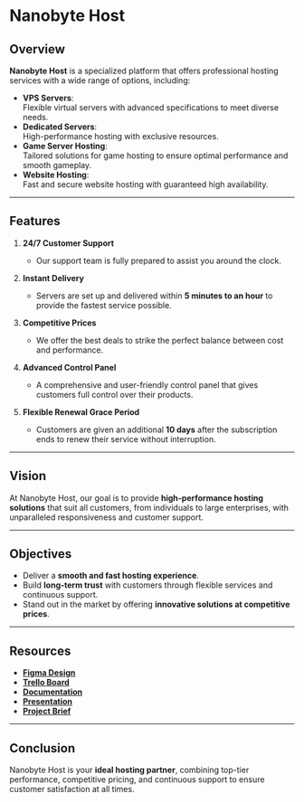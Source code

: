 # Nanobyte Host  

## Overview  
**Nanobyte Host** is a specialized platform that offers professional hosting services with a wide range of options, including:  

- **VPS Servers**:  
  Flexible virtual servers with advanced specifications to meet diverse needs.  
- **Dedicated Servers**:  
  High-performance hosting with exclusive resources.  
- **Game Server Hosting**:  
  Tailored solutions for game hosting to ensure optimal performance and smooth gameplay.  
- **Website Hosting**:  
  Fast and secure website hosting with guaranteed high availability.  

---

## Features  

1. **24/7 Customer Support**  
   - Our support team is fully prepared to assist you around the clock.  

2. **Instant Delivery**  
   - Servers are set up and delivered within **5 minutes to an hour** to provide the fastest service possible.  

3. **Competitive Prices**  
   - We offer the best deals to strike the perfect balance between cost and performance.  

4. **Advanced Control Panel**  
   - A comprehensive and user-friendly control panel that gives customers full control over their products.  

5. **Flexible Renewal Grace Period**  
   - Customers are given an additional **10 days** after the subscription ends to renew their service without interruption.  

---

## Vision  
At Nanobyte Host, our goal is to provide **high-performance hosting solutions** that suit all customers, from individuals to large enterprises, with unparalleled responsiveness and customer support.  

---

## Objectives  

- Deliver a **smooth and fast hosting experience**.  
- Build **long-term trust** with customers through flexible services and continuous support.  
- Stand out in the market by offering **innovative solutions at competitive prices**.  

---

## Resources  

- **[Figma Design](https://www.figma.com/design/jWXDrfvlRLehAzu415CqHm/Nanobyte-Host?node-id=0-1&node-type=canvas&t=9mCIzmvNifd3RBaM-0)**  
- **[Trello Board](https://trello.com/b/kkYTj37e/nanobyte-host)**  
- **[Documentation](https://drive.google.com/file/d/1icdqleCpzUiaQDciGweBkprkvRpVzVde/view?usp=sharing)**  
- **[Presentation](https://www.canva.com/design/DAGWxcFfwkU/oIwOvFKL94WYt2eCW70ljg/edit?utm_content=DAGWxcFfwkU&utm_campaign=designshare&utm_medium=link2&utm_source=sharebutton)**  
- **[Project Brief](#)**  

---

## Conclusion  
Nanobyte Host is your **ideal hosting partner**, combining top-tier performance, competitive pricing, and continuous support to ensure customer satisfaction at all times.
